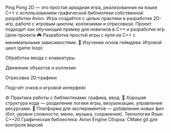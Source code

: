Ping Pong 2D — это простая аркадная игра, реализованная на языке C++ с использованием графической библиотеки собственной разработки Avion. Игра создаётся с целью практики в разработке 2D-игр, работе с игровым циклом, коллизиями и отрисовкой.
Проект подходит как обучающий пример для новичков в C++ и разработке игр.
Цели проекта 🎮 Разработка простой игры с нуля на C++ с минимальными зависимостями.
🧠 Изучение основ геймдева:
Игровой цикл (game loop)

Обработка ввода с клавиатуры

Движение объектов и коллизии

Отрисовка 2D-графики

Подсчёт очков и игровой интерфейс

⚙️ Практика работы с библиотеками: графика, ввод.
🧱 Хорошая структура кода — разделение логики игры, визуализации, управления ресурсами.
🚀 Платформа для экспериментов — добавление новых фич (бот, уровни сложности, меню, музыка, сохранения).
Технологии Язык: C++20 Графическая библиотека: Avion Engine Сборка: CMake git для контроля версий



